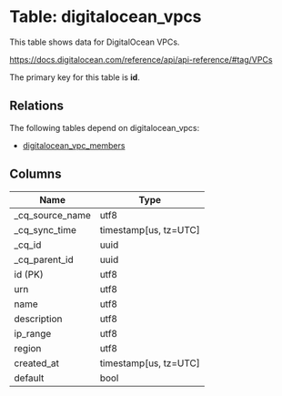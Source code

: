# Table: digitalocean_vpcs

This table shows data for DigitalOcean VPCs.

https://docs.digitalocean.com/reference/api/api-reference/#tag/VPCs

The primary key for this table is **id**.

## Relations

The following tables depend on digitalocean_vpcs:
  - [digitalocean_vpc_members](digitalocean_vpc_members)

## Columns

| Name          | Type          |
| ------------- | ------------- |
|_cq_source_name|utf8|
|_cq_sync_time|timestamp[us, tz=UTC]|
|_cq_id|uuid|
|_cq_parent_id|uuid|
|id (PK)|utf8|
|urn|utf8|
|name|utf8|
|description|utf8|
|ip_range|utf8|
|region|utf8|
|created_at|timestamp[us, tz=UTC]|
|default|bool|